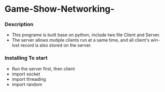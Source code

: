 # Game-Show-Networking-

### Description

* This programe is built base on python, include two file Client and Server.
* The server allows mutiple clients run at a same time, and all client's win-lost record is also stored on the server. 

### Installing To start 

* Run the server first, then client
* import socket
* import threading
* import random 


